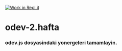 [![Work in Repl.it](https://classroom.github.com/assets/work-in-replit-14baed9a392b3a25080506f3b7b6d57f295ec2978f6f33ec97e36a161684cbe9.svg)](https://classroom.github.com/online_ide?assignment_repo_id=3792858&assignment_repo_type=AssignmentRepo)
# odev-2.hafta
### odev.js dosyasindaki yonergeleri tamamlayin.
